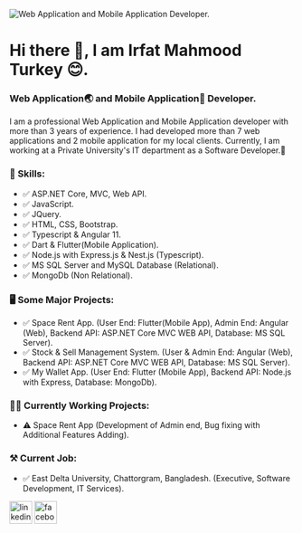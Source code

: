 ![Web Application and Mobile Application Developer.](https://media.licdn.com/dms/image/C4E16AQHCNatZkZFuHQ/profile-displaybackgroundimage-shrink_350_1400/0/1634742592492?e=1689811200&v=beta&t=H2ryCiz4twO9Y-Hd86wv02SvdhGfoyTi9b5nDQXb2R0)

# Hi there 👋, I am Irfat Mahmood Turkey 😊.
### Web Application🌏 and Mobile Application📱 Developer.

I am a professional Web Application and Mobile Application developer with more than 3 years of experience. I had developed more than 7 web applications and 2 mobile application for my local clients. Currently, I am working at a Private University's IT department as a Software Developer.🙂

### 🤹 Skills:
- ✅ ASP.NET Core, MVC, Web API.
- ✅ JavaScript. 
- ✅ JQuery. 
- ✅ HTML, CSS, Bootstrap. 
- ✅ Typescript & Angular 11.
- ✅ Dart & Flutter(Mobile Application).
- ✅ Node.js with Express.js & Nest.js (Typescript).
- ✅ MS SQL Server and MySQL Database (Relational).
- ✅ MongoDb (Non Relational).

### 🖥️ Some Major Projects:
- ✅ Space Rent App. (User End: Flutter(Mobile App), Admin End: Angular (Web), Backend API: ASP.NET Core MVC WEB API, Database: MS SQL Server).
- ✅ Stock & Sell Management System. (User & Admin End: Angular (Web), Backend API: ASP.NET Core MVC WEB API, Database: MS SQL Server).
- ✅ My Wallet App. (User End: Flutter (Mobile App), Backend API: Node.js with Express, Database: MongoDb).
  
### 🏃‍♂️ Currently Working Projects:
- ⚠️ Space Rent App (Development of Admin end, Bug fixing with Additional Features Adding).

### ⚒️ Current Job:
- ✅ East Delta University, Chattorgram, Bangladesh. (Executive, Software Development, IT Services).

[<img src='[https://cdn.jsdelivr.net/npm/simple-icons@3.0.1/icons/linkedin.svg](https://lh3.googleusercontent.com/pw/AJFCJaUVwP_5kTQhHJejQ0bsya9sTus-_AGBptS7ejFiJ7DSYngkHC6L7iq2RQR3WigHVICH6SW_4Pkb3gwLpqizpSotKwc2V-EvXvwHxPwmft_2cno5ppKuZq_lJDygUe4XYS2l2gAUxkcpLoYuqElIbtB8zPLdXFVW9zLzNHg4t1Kl3K0nZoUKSB3HoiwfrPZvvBE7wt7SfCnHfrIANP6XQKYzB3sxEDsSCB9_tJoFQ7I0NG051crM7JbZUzvkf40LvQnOWT7waKXYuIQDsBDMKmAuYYGwf2GpTwa2WHTLANtmZOq9gQDcZtxf1FVeh8UchNjsxiWowbNIcVXf-sqh9kZWGdTSp_hTMMxZgDwSwNYQWD0hLbg103xrY6W62MGfWrypN8Ct-Szxqpb4hFZVyiwIrXZAWlg1mvX5-CcfodO0_KLK56PNq9pj5LF1CZq_35LDa5uMIvqfn_7OUtk_zud_5LhW1tLbhK3orqkVuIdvi7Jo5W-Fv1_ZCl8MgCGTD1me-pTguz84agPPwuEoD2aCBYFJePbXpOBwsBaT9f-jAgegZuX6eZlOxdaE9hpBgTvp5KssaL7Qja8W1ytt6-Z9dimZJ4Cl0quNM6eyJ8lNvMmgLYvQ-wliqqMXhXFSImBwSKnNF6dqih5Pv-jwW7XgQypduBMGqZ0f61arAikv4g6EZ_STO7L7Rl_SZS2Y1ajszXv0_hS-GfHcMmoDFGi6eWj94qgQQ9YPzQEndKTD_Iq_tt9xTpgGYuXkuuhITk14-8jNXbGlRz-xSLh5cRAt6ikOwnHYkDhZ6QKqtBEFKtE9Cjd9J1f1_vkeXhkAh5k7wjD2o_31DIYZ2ERpd6_xoaxujxR1Hnsv-EgORha5zpb4OJ2iIQEkv6DPzE280ObMa5zc17Xa8j3tywQy85oo0L_V4BXtD8j5byZPletKqjvUtwqx4omOADW1GpKj9cIeZHQzQrzJ387MAeXwEhZgrblzSuT4dA=w136-h136-s-no?authuser=2)' alt='linkedin' height='40'>](https://www.linkedin.com/in/https://www.linkedin.com/in/irfatmahmoodturkey//)  [<img src='[https://cdn.jsdelivr.net/npm/simple-icons@3.0.1/icons/facebook.svg](https://lh3.googleusercontent.com/pw/AJFCJaV55czjSLLuFlUfjlKIF4uLcg5hfqERx5HZXe19s1WMJ4rtNJuwPSRVJaiUjQmyNIYkQYzCyM9rfHKvzPk9imOWb9Itc6D2yk8GTKXRdVFczOU6srJA1OKyib-_XIhn89CiD4yZc4sCQfLs6L7DhduxluGiFyYKyYqkLeDibB5uCHxiDQ4HB8m249qq3xlLEhyIsvAq4iEKR8thNYS3zJbC11qGqy7EZnEAuMPoLO1K7yYIgy-qqvij61TVYo71jsf8OCjdHA3FRdG-GgVL7LXxYiR9LBKKtUZhYj8QZI6l_fy3bpnW5BaqaXPMMk-jGFSvwd0TqFKIiRACFjIr3fTk_irAMlLIglkKvRCctzuPK7QdL2whn3SY8jS0M4Vj0G2XF9DaH5e9-dWVFq4VQxaB2FZmh-aG9LmYabM_O1a0kY8fx8967mmY49ZQpX_WhcAqsBOdNxIhG73oGGHkCX9bhsSuL1zikFWPnb492qHNtXm1eaEDUZ6CaJ2EG6HrY9NvxysI49h0kl7JDKY5m5-1nXO00Ua4kcTXu87gOnPfcII6jkJLyLXCRNIb4ulc0P1UnlnR4Pjycy9gRZSTKJrgrnBwIIklai6RzsMYfXpw3rf02vwP7XiadNxRedelaCG_llMZw4fZGBfRDZSWwPTMSksjOGZ8O0mzKgNeIVTsr379uLfrwPIQg9KmHakL2Be7kIZ_jX_sJHMRXxfJ4l0pmBHdCM_RD4jFHgXd-6tgkEz9bu5PCyghu--EwJGlS5SEhE1UD0psySbcHAlIAJRi3Jy4gklgYdZLcRLxdKDNjMo2pi0MErf-dNhtNgt8TqZJ00q_rcTzY_8z-y5Z-eyMk1qK4dFHG2w04lml-nwIe2Pt-qLsWgpfbsDgcithhPJf-F59CltzS2DUP-Sp0wSyIvUB953mNRFQlCTRbR3QVzUpVhTkiTVjJmDt2KEM-STkDAW7gKtS8OePEwRwV3UYU5G5Rk2vBA=w136-h136-s-no?authuser=2)' alt='facebook' height='40'>](https://www.facebook.com/https://www.facebook.com/IrfatMahmoodTurkey/)
